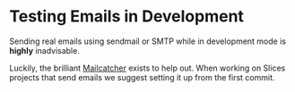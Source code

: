 # Testing Emails in Development

Sending real emails using sendmail or SMTP while in development mode is
**highly** inadvisable.

Luckily, the brilliant [Mailcatcher](http://mailcatcher.me/) exists to help
out. When working on Slices projects that send emails we suggest setting it up
from the first commit.
